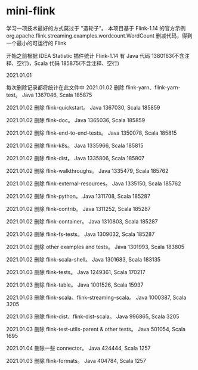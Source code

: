 # mini-flink
学习一项技术最好的方式莫过于 "造轮子"。
本项目基于 Flink-1.14 的官方示例 org.apache.flink.streaming.examples.wordcount.WordCount 删减代码，得到一个最小的可运行的 Flink

开始之前根据 IDEA Statistic 插件统计 Flink-1.14 有 Java 代码 1380163(不含注释、空行)，Scala 代码 185875(不含注释、空行)

2021.01.01

每次删除记录都将统计在此文件中
2021.01.02 删除 flink-yarn、flink-yarn-test。 Java 1367046, Scala 185875

2021.01.02 删除 flink-quickstart。 Java 1367030, Scala 185859

2021.01.02 删除 flink-doc。 Java 1365036, Scala 185859

2021.01.02 删除 flink-end-to-end-tests。 Java 1350078, Scala 185815

2021.01.02 删除 flink-k8s。 Java 1335966, Scala 185815

2021.01.02 删除 flink-dist。 Java 1335806, Scala 185807

2021.01.02 删除 flink-walkthroughs。 Java 1335479, Scala 185762

2021.01.02 删除 flink-external-resources。 Java 1335150, Scala 185762

2021.01.02 删除 flink-python。 Java 1311708, Scala 185287

2021.01.02 删除 flink-contrib。 Java 1311252, Scala 185287

2021.01.02 删除 flink-container。 Java 1310803, Scala 185287

2021.01.02 删除 flink-fs-tests。 Java 1309032, Scala 185287

2021.01.02 删除 other examples and tests。 Java 1301993, Scala 183805

2021.01.02 删除 flink-scala-shell。 Java 1301683, Scala 183135

2021.01.03 删除 flink-tests。 Java 1249361, Scala 170217

2021.01.03 删除 flink-table。 Java 1001526, Scala 15937

2021.01.03 删除 flink-scala、flink-streaming-scala。 Java 1000387, Scala 3205

2021.01.03 删除 flink-dist、flink-dist-scala。 Java 996865, Scala 3205

2021.01.03 删除 flink-test-utils-parent & other tests。 Java 501054, Scala 1695

2021.01.04 删除一些 connector。 Java 424444, Scala 1257

2021.01.03 删除 flink-formats。 Java 404784, Scala 1257

